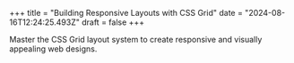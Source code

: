 +++
title = "Building Responsive Layouts with CSS Grid"
date = "2024-08-16T12:24:25.493Z"
draft = false
+++

  Master the CSS Grid layout system to create responsive and visually appealing web designs.
        